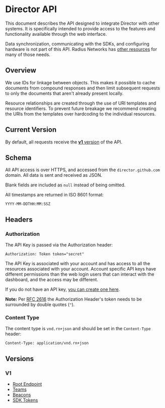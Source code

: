 # Director API

This document describes the API designed to integrate Director with other
systems. It is specifically intended to provide access to the features and
functionality available through the web interface.

Data synchronization, communicating with the SDKs, and configuring hardware is
not part of this API. Radius Networks has [other
resources](http://developer.radiusnetworks.com/) for many of those needs.

## Overview

We use IDs for linkage between objects. This makes it possible to cache
documents from compound responses and then limit subsequent requests to only
the documents that aren't already present locally.

Resource relationships are created through the use of URI templates and
resource identifiers. To prevent future breakage we recommend creating the URIs
from the templates over hardcoding to the individual resources.

## Current Version

By default, all requests receive the [**v1** version](#v1) of the API.

## Schema

All API access is over HTTPS, and accessed from the `director.github.com`
domain. All data is sent and received as JSON.

Blank fields are included as `null` instead of being omitted.

All timestamps are returned in ISO 8601 format:

```
YYYY-MM-DDTHH:MM:SSZ
```

## Headers

### Authorization

The API Key is passed via the Authorization header:

```
Authorization: Token token="secret"
```

The API Key is associated with your account and has access to all the resources
associated with your account. Account specific API keys have different
permissions than the web login users that can interact with the dashboard, and
the access may be different.

If you do not have an API key, [you can create one
here](https://account.radiusnetworks.com/personal_token).

**Note:** Per [RFC 2616](http://www.w3.org/Protocols/rfc2616/rfc2616-sec2.html#sec2.2)
the Authorization Header's token needs to be surrounded by double quotes (`"`).

### Content Type

The content type is `vnd.rn+json` and should be set in the `Content-Type`
header:

```
Content-Type: application/vnd.rn+json
```

## Versions

### V1

- [Root Endpoint](api/v1/root_endpoint)
- [Teams](api/v1/teams)
- [Beacons](api/v1/beacons)
- [SDK Tokens](api/vi/tokens)
